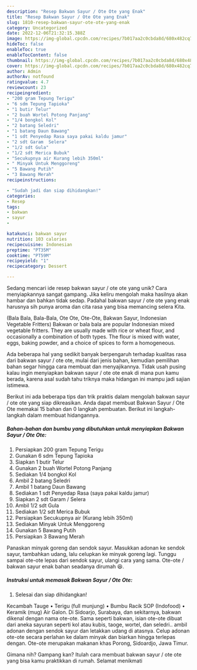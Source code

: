 ```yaml
---
description: "Resep Bakwan Sayur / Ote Ote yang Enak"
title: "Resep Bakwan Sayur / Ote Ote yang Enak"
slug: 1810-resep-bakwan-sayur-ote-ote-yang-enak
category: Uncategorized
date: 2022-12-06T21:32:15.388Z
image: https://img-global.cpcdn.com/recipes/7b017aa2c0cbda8d/680x482cq70/bakwan-sayur-ote-ote-foto-resep-utama.jpg
hideToc: false
enableToc: true
enableTocContent: false
thumbnail: https://img-global.cpcdn.com/recipes/7b017aa2c0cbda8d/680x482cq70/bakwan-sayur-ote-ote-foto-resep-utama.jpg
cover: https://img-global.cpcdn.com/recipes/7b017aa2c0cbda8d/680x482cq70/bakwan-sayur-ote-ote-foto-resep-utama.jpg
author: Admin
authorAv: notfound
ratingvalue: 4.7
reviewcount: 23
recipeingredient:
- "200 gram Tepung Terigu"
- "6 sdm Tepung Tapioka"
- "1 butir Telur"
- "2 buah Wortel Potong Panjang"
- "1/4 bongkol Kol"
- "2 batang Seledri"
- "1 batang Daun Bawang"
- "1 sdt Penyedap Rasa saya pakai kaldu jamur"
- "2 sdt Garam  Selera"
- "1/2 sdt Gula"
- "1/2 sdt Merica Bubuk"
- "Secukupnya air Kurang lebih 350ml"
- " Minyak Untuk Menggoreng"
- "5 Bawang Putih"
- "3 Bawang Merah"
recipeinstructions:

- "Sudah jadi dan siap dihidangkan!"
categories:
- Resep
tags:
- bakwan
- sayur
- 

katakunci: bakwan sayur  
nutrition: 103 calories
recipecuisine: Indonesian
preptime: "PT35M"
cooktime: "PT59M"
recipeyield: "1"
recipecategory: Dessert

---
```





Sedang mencari ide resep bakwan sayur / ote ote yang unik? Cara menyiapkannya sangat gampang. Jika keliru mengolah maka hasilnya akan hambar dan bahkan tidak sedap. Padahal bakwan sayur / ote ote yang enak harusnya sih punya aroma dan cita rasa yang bisa memancing selera Kita.





(Bala Bala, Bala-Bala, Ote Ote, Ote-Ote, Bakwan Sayur, Indonesian Vegetable Fritters) Bakwan or bala bala are popular Indonesian mixed vegetable fritters. They are usually made with rice or wheat flour, and occasionally a combination of both types. The flour is mixed with water, eggs, baking powder, and a choice of spices to form a homogeneous.

Ada beberapa hal yang sedikit banyak berpengaruh terhadap kualitas rasa dari bakwan sayur / ote ote, mulai dari jenis bahan, kemudian pemilihan bahan segar hingga cara membuat dan menyajikannya. Tidak usah pusing kalau ingin menyiapkan bakwan sayur / ote ote enak di mana pun kamu berada, karena asal sudah tahu triknya maka hidangan ini mampu jadi sajian istimewa.






Berikut ini ada beberapa tips dan trik praktis dalam mengolah bakwan sayur / ote ote yang siap dikreasikan. Anda dapat membuat Bakwan Sayur / Ote Ote memakai 15 bahan dan 0 langkah pembuatan. Berikut ini langkah-langkah dalam membuat hidangannya.

<!--inarticleads1-->

##### Bahan-bahan dan bumbu yang dibutuhkan untuk menyiapkan Bakwan Sayur / Ote Ote:

1. Persiapkan 200 gram Tepung Terigu
1. Gunakan 6 sdm Tepung Tapioka
1. Siapkan 1 butir Telur
1. Gunakan 2 buah Wortel Potong Panjang
1. Sediakan 1/4 bongkol Kol
1. Ambil 2 batang Seledri
1. Ambil 1 batang Daun Bawang
1. Sediakan 1 sdt Penyedap Rasa (saya pakai kaldu jamur)
1. Siapkan 2 sdt Garam / Selera
1. Ambil 1/2 sdt Gula
1. Sediakan 1/2 sdt Merica Bubuk
1. Persiapkan Secukupnya air (Kurang lebih 350ml)
1. Sediakan  Minyak Untuk Menggoreng
1. Gunakan 5 Bawang Putih
1. Persiapkan 3 Bawang Merah


Panaskan minyak goreng dan sendok sayur. Masukkan adonan ke sendok sayur, tambahkan udang, lalu celupkan ke minyak goreng lagi. Tunggu sampai ote-ote lepas dari sendok sayur, ulangi cara yang sama. Ote-ote / bakwan sayur enak bahan seadanya dirumah 😆. 

<!--inarticleads2-->

##### Instruksi untuk memasak Bakwan Sayur / Ote Ote:


1. Selesai dan siap dihidangkan!

Kecambah Tauge • Terigu (full munjung) • Bumbu Racik SOP (Indofood) • Keramik (mug) Air Galon. Di Sidoarjo, Surabaya, dan sekitarnya, bakwan dikenal dengan nama ote-ote. Sama seperti bakwan, isian ote-ote dibuat dari aneka sayuran seperti kol atau kubis, taoge, wortel, dan seledri.. ambil adonan dengan sendok sayur dan letakkan udang di atasnya. Celup adonan ote-ote secara perlahan ke dalam minyak dan biarkan hingga terlepas dengan. Ote-ote merupakan makanan khas Porong, Sidoardjo, Jawa Timur. 

Gimana nih? Gampang kan? Itulah cara membuat bakwan sayur / ote ote yang bisa kamu praktikkan di rumah. Selamat menikmati
